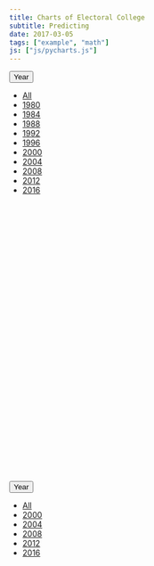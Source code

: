 ```yaml
---
title: Charts of Electoral College
subtitle: Predicting
date: 2017-03-05
tags: ["example", "math"]
js: ["js/pycharts.js"]
---
```






<div class="btn-group">
	<button type="button" class="btn btn-default btn-xs dropdown-toggle" onclick="showYear(0)">
		Year
		<span class="caret"></span>
	</button>
	<ul class="dropdown-menu pull-right" role="menu" id="selectYear0">
		<li><a href="#" onclick="drawChart(0)">All</a></li>
		<li><a href="#" onclick="drawChart(1980)">1980</a></li>
		<li><a href="#" onclick="drawChart(1984)">1984</a></li>
		<li><a href="#" onclick="drawChart(1988)">1988</a></li>
		<li><a href="#" onclick="drawChart(1992)">1992</a></li>
		<li><a href="#" onclick="drawChart(1996)">1996</a></li>
		<li><a href="#" onclick="drawChart(2000)">2000</a></li>
		<li><a href="#" onclick="drawChart(2004)">2004</a></li>
		<li><a href="#" onclick="drawChart(2008)">2008</a></li>
		<li><a href="#" onclick="drawChart(2012)">2012</a></li>
		<li><a href="#" onclick="drawChart(2016)">2016</a></li>
	</ul>
</div>

<div id="series_chart" style="width: 900px; height: 500px"></div>

<div class="btn-group">
	<button type="button" class="btn btn-default btn-xs dropdown-toggle" onclick="showYear(1)">
		Year
		<span class="caret"></span>
	</button>
	<ul class="dropdown-menu pull-right" role="menu" id="selectYear1">
		<li><a href="#" onclick="drawChartH(0)">All</a></li>
		<li><a href="#" onclick="drawChartH(2000)">2000</a></li>
		<li><a href="#" onclick="drawChartH(2004)">2004</a></li>
		<li><a href="#" onclick="drawChartH(2008)">2008</a></li>
		<li><a href="#" onclick="drawChartH(2012)">2012</a></li>
		<li><a href="#" onclick="drawChartH(2016)">2016</a></li>
	</ul>
</div>

<div id="series_chartH" style="width: 880px; height: 750px"></div>




